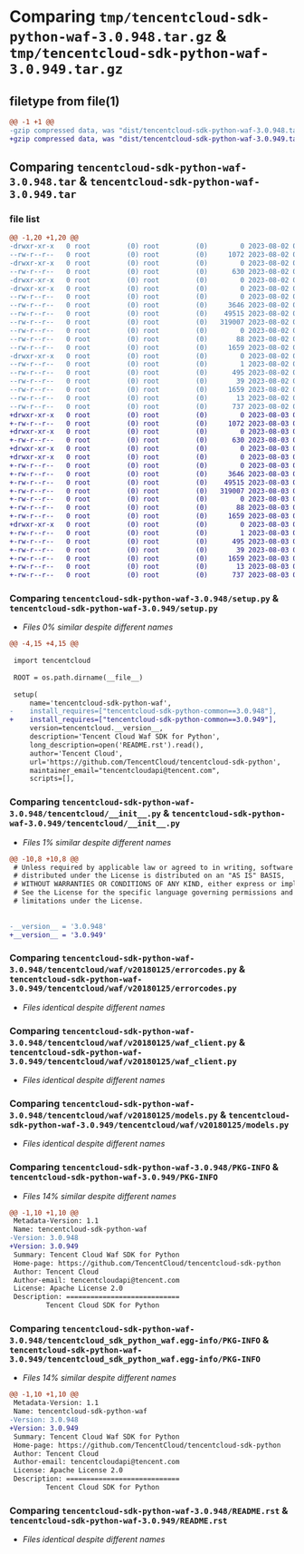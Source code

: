 # Comparing `tmp/tencentcloud-sdk-python-waf-3.0.948.tar.gz` & `tmp/tencentcloud-sdk-python-waf-3.0.949.tar.gz`

## filetype from file(1)

```diff
@@ -1 +1 @@
-gzip compressed data, was "dist/tencentcloud-sdk-python-waf-3.0.948.tar", last modified: Wed Aug  2 00:41:38 2023, max compression
+gzip compressed data, was "dist/tencentcloud-sdk-python-waf-3.0.949.tar", last modified: Thu Aug  3 00:38:35 2023, max compression
```

## Comparing `tencentcloud-sdk-python-waf-3.0.948.tar` & `tencentcloud-sdk-python-waf-3.0.949.tar`

### file list

```diff
@@ -1,20 +1,20 @@
-drwxr-xr-x   0 root         (0) root         (0)        0 2023-08-02 00:41:38.000000 tencentcloud-sdk-python-waf-3.0.948/
--rw-r--r--   0 root         (0) root         (0)     1072 2023-08-02 00:41:38.000000 tencentcloud-sdk-python-waf-3.0.948/setup.py
-drwxr-xr-x   0 root         (0) root         (0)        0 2023-08-02 00:41:38.000000 tencentcloud-sdk-python-waf-3.0.948/tencentcloud/
--rw-r--r--   0 root         (0) root         (0)      630 2023-08-02 00:41:38.000000 tencentcloud-sdk-python-waf-3.0.948/tencentcloud/__init__.py
-drwxr-xr-x   0 root         (0) root         (0)        0 2023-08-02 00:41:38.000000 tencentcloud-sdk-python-waf-3.0.948/tencentcloud/waf/
-drwxr-xr-x   0 root         (0) root         (0)        0 2023-08-02 00:41:38.000000 tencentcloud-sdk-python-waf-3.0.948/tencentcloud/waf/v20180125/
--rw-r--r--   0 root         (0) root         (0)        0 2023-08-02 00:41:38.000000 tencentcloud-sdk-python-waf-3.0.948/tencentcloud/waf/v20180125/__init__.py
--rw-r--r--   0 root         (0) root         (0)     3646 2023-08-02 00:41:38.000000 tencentcloud-sdk-python-waf-3.0.948/tencentcloud/waf/v20180125/errorcodes.py
--rw-r--r--   0 root         (0) root         (0)    49515 2023-08-02 00:41:38.000000 tencentcloud-sdk-python-waf-3.0.948/tencentcloud/waf/v20180125/waf_client.py
--rw-r--r--   0 root         (0) root         (0)   319007 2023-08-02 00:41:38.000000 tencentcloud-sdk-python-waf-3.0.948/tencentcloud/waf/v20180125/models.py
--rw-r--r--   0 root         (0) root         (0)        0 2023-08-02 00:41:38.000000 tencentcloud-sdk-python-waf-3.0.948/tencentcloud/waf/__init__.py
--rw-r--r--   0 root         (0) root         (0)       88 2023-08-02 00:41:38.000000 tencentcloud-sdk-python-waf-3.0.948/setup.cfg
--rw-r--r--   0 root         (0) root         (0)     1659 2023-08-02 00:41:38.000000 tencentcloud-sdk-python-waf-3.0.948/PKG-INFO
-drwxr-xr-x   0 root         (0) root         (0)        0 2023-08-02 00:41:38.000000 tencentcloud-sdk-python-waf-3.0.948/tencentcloud_sdk_python_waf.egg-info/
--rw-r--r--   0 root         (0) root         (0)        1 2023-08-02 00:41:38.000000 tencentcloud-sdk-python-waf-3.0.948/tencentcloud_sdk_python_waf.egg-info/dependency_links.txt
--rw-r--r--   0 root         (0) root         (0)      495 2023-08-02 00:41:38.000000 tencentcloud-sdk-python-waf-3.0.948/tencentcloud_sdk_python_waf.egg-info/SOURCES.txt
--rw-r--r--   0 root         (0) root         (0)       39 2023-08-02 00:41:38.000000 tencentcloud-sdk-python-waf-3.0.948/tencentcloud_sdk_python_waf.egg-info/requires.txt
--rw-r--r--   0 root         (0) root         (0)     1659 2023-08-02 00:41:38.000000 tencentcloud-sdk-python-waf-3.0.948/tencentcloud_sdk_python_waf.egg-info/PKG-INFO
--rw-r--r--   0 root         (0) root         (0)       13 2023-08-02 00:41:38.000000 tencentcloud-sdk-python-waf-3.0.948/tencentcloud_sdk_python_waf.egg-info/top_level.txt
--rw-r--r--   0 root         (0) root         (0)      737 2023-08-02 00:41:38.000000 tencentcloud-sdk-python-waf-3.0.948/README.rst
+drwxr-xr-x   0 root         (0) root         (0)        0 2023-08-03 00:38:35.000000 tencentcloud-sdk-python-waf-3.0.949/
+-rw-r--r--   0 root         (0) root         (0)     1072 2023-08-03 00:38:35.000000 tencentcloud-sdk-python-waf-3.0.949/setup.py
+drwxr-xr-x   0 root         (0) root         (0)        0 2023-08-03 00:38:35.000000 tencentcloud-sdk-python-waf-3.0.949/tencentcloud/
+-rw-r--r--   0 root         (0) root         (0)      630 2023-08-03 00:38:35.000000 tencentcloud-sdk-python-waf-3.0.949/tencentcloud/__init__.py
+drwxr-xr-x   0 root         (0) root         (0)        0 2023-08-03 00:38:35.000000 tencentcloud-sdk-python-waf-3.0.949/tencentcloud/waf/
+drwxr-xr-x   0 root         (0) root         (0)        0 2023-08-03 00:38:35.000000 tencentcloud-sdk-python-waf-3.0.949/tencentcloud/waf/v20180125/
+-rw-r--r--   0 root         (0) root         (0)        0 2023-08-03 00:38:35.000000 tencentcloud-sdk-python-waf-3.0.949/tencentcloud/waf/v20180125/__init__.py
+-rw-r--r--   0 root         (0) root         (0)     3646 2023-08-03 00:38:35.000000 tencentcloud-sdk-python-waf-3.0.949/tencentcloud/waf/v20180125/errorcodes.py
+-rw-r--r--   0 root         (0) root         (0)    49515 2023-08-03 00:38:35.000000 tencentcloud-sdk-python-waf-3.0.949/tencentcloud/waf/v20180125/waf_client.py
+-rw-r--r--   0 root         (0) root         (0)   319007 2023-08-03 00:38:35.000000 tencentcloud-sdk-python-waf-3.0.949/tencentcloud/waf/v20180125/models.py
+-rw-r--r--   0 root         (0) root         (0)        0 2023-08-03 00:38:35.000000 tencentcloud-sdk-python-waf-3.0.949/tencentcloud/waf/__init__.py
+-rw-r--r--   0 root         (0) root         (0)       88 2023-08-03 00:38:35.000000 tencentcloud-sdk-python-waf-3.0.949/setup.cfg
+-rw-r--r--   0 root         (0) root         (0)     1659 2023-08-03 00:38:35.000000 tencentcloud-sdk-python-waf-3.0.949/PKG-INFO
+drwxr-xr-x   0 root         (0) root         (0)        0 2023-08-03 00:38:35.000000 tencentcloud-sdk-python-waf-3.0.949/tencentcloud_sdk_python_waf.egg-info/
+-rw-r--r--   0 root         (0) root         (0)        1 2023-08-03 00:38:35.000000 tencentcloud-sdk-python-waf-3.0.949/tencentcloud_sdk_python_waf.egg-info/dependency_links.txt
+-rw-r--r--   0 root         (0) root         (0)      495 2023-08-03 00:38:35.000000 tencentcloud-sdk-python-waf-3.0.949/tencentcloud_sdk_python_waf.egg-info/SOURCES.txt
+-rw-r--r--   0 root         (0) root         (0)       39 2023-08-03 00:38:35.000000 tencentcloud-sdk-python-waf-3.0.949/tencentcloud_sdk_python_waf.egg-info/requires.txt
+-rw-r--r--   0 root         (0) root         (0)     1659 2023-08-03 00:38:35.000000 tencentcloud-sdk-python-waf-3.0.949/tencentcloud_sdk_python_waf.egg-info/PKG-INFO
+-rw-r--r--   0 root         (0) root         (0)       13 2023-08-03 00:38:35.000000 tencentcloud-sdk-python-waf-3.0.949/tencentcloud_sdk_python_waf.egg-info/top_level.txt
+-rw-r--r--   0 root         (0) root         (0)      737 2023-08-03 00:38:35.000000 tencentcloud-sdk-python-waf-3.0.949/README.rst
```

### Comparing `tencentcloud-sdk-python-waf-3.0.948/setup.py` & `tencentcloud-sdk-python-waf-3.0.949/setup.py`

 * *Files 0% similar despite different names*

```diff
@@ -4,15 +4,15 @@
 
 import tencentcloud
 
 ROOT = os.path.dirname(__file__)
 
 setup(
     name='tencentcloud-sdk-python-waf',
-    install_requires=["tencentcloud-sdk-python-common==3.0.948"],
+    install_requires=["tencentcloud-sdk-python-common==3.0.949"],
     version=tencentcloud.__version__,
     description='Tencent Cloud Waf SDK for Python',
     long_description=open('README.rst').read(),
     author='Tencent Cloud',
     url='https://github.com/TencentCloud/tencentcloud-sdk-python',
     maintainer_email="tencentcloudapi@tencent.com",
     scripts=[],
```

### Comparing `tencentcloud-sdk-python-waf-3.0.948/tencentcloud/__init__.py` & `tencentcloud-sdk-python-waf-3.0.949/tencentcloud/__init__.py`

 * *Files 1% similar despite different names*

```diff
@@ -10,8 +10,8 @@
 # Unless required by applicable law or agreed to in writing, software
 # distributed under the License is distributed on an "AS IS" BASIS,
 # WITHOUT WARRANTIES OR CONDITIONS OF ANY KIND, either express or implied.
 # See the License for the specific language governing permissions and
 # limitations under the License.
 
 
-__version__ = '3.0.948'
+__version__ = '3.0.949'
```

### Comparing `tencentcloud-sdk-python-waf-3.0.948/tencentcloud/waf/v20180125/errorcodes.py` & `tencentcloud-sdk-python-waf-3.0.949/tencentcloud/waf/v20180125/errorcodes.py`

 * *Files identical despite different names*

### Comparing `tencentcloud-sdk-python-waf-3.0.948/tencentcloud/waf/v20180125/waf_client.py` & `tencentcloud-sdk-python-waf-3.0.949/tencentcloud/waf/v20180125/waf_client.py`

 * *Files identical despite different names*

### Comparing `tencentcloud-sdk-python-waf-3.0.948/tencentcloud/waf/v20180125/models.py` & `tencentcloud-sdk-python-waf-3.0.949/tencentcloud/waf/v20180125/models.py`

 * *Files identical despite different names*

### Comparing `tencentcloud-sdk-python-waf-3.0.948/PKG-INFO` & `tencentcloud-sdk-python-waf-3.0.949/PKG-INFO`

 * *Files 14% similar despite different names*

```diff
@@ -1,10 +1,10 @@
 Metadata-Version: 1.1
 Name: tencentcloud-sdk-python-waf
-Version: 3.0.948
+Version: 3.0.949
 Summary: Tencent Cloud Waf SDK for Python
 Home-page: https://github.com/TencentCloud/tencentcloud-sdk-python
 Author: Tencent Cloud
 Author-email: tencentcloudapi@tencent.com
 License: Apache License 2.0
 Description: ============================
         Tencent Cloud SDK for Python
```

### Comparing `tencentcloud-sdk-python-waf-3.0.948/tencentcloud_sdk_python_waf.egg-info/PKG-INFO` & `tencentcloud-sdk-python-waf-3.0.949/tencentcloud_sdk_python_waf.egg-info/PKG-INFO`

 * *Files 14% similar despite different names*

```diff
@@ -1,10 +1,10 @@
 Metadata-Version: 1.1
 Name: tencentcloud-sdk-python-waf
-Version: 3.0.948
+Version: 3.0.949
 Summary: Tencent Cloud Waf SDK for Python
 Home-page: https://github.com/TencentCloud/tencentcloud-sdk-python
 Author: Tencent Cloud
 Author-email: tencentcloudapi@tencent.com
 License: Apache License 2.0
 Description: ============================
         Tencent Cloud SDK for Python
```

### Comparing `tencentcloud-sdk-python-waf-3.0.948/README.rst` & `tencentcloud-sdk-python-waf-3.0.949/README.rst`

 * *Files identical despite different names*

